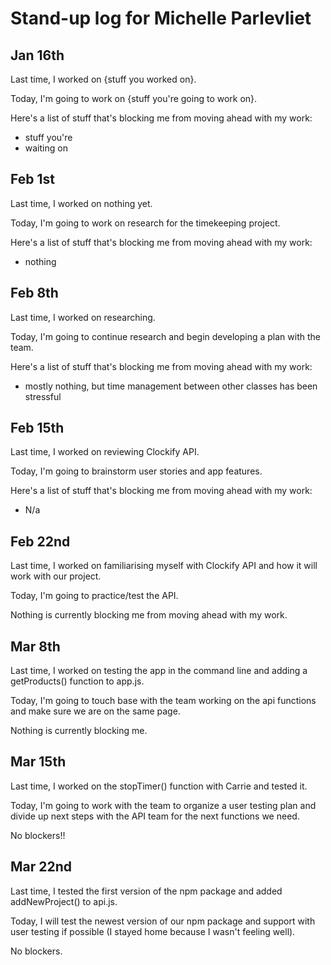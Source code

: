 # Stand-up log for Michelle Parlevliet

## Jan 16th

Last time, I worked on {stuff you worked on}.

Today, I'm going to work on {stuff you're going to work on}.

Here's a list of stuff that's blocking me from moving ahead with my work:
- stuff you're
- waiting on

## Feb 1st

Last time, I worked on nothing yet.

Today, I'm going to work on research for the timekeeping project.

Here's a list of stuff that's blocking me from moving ahead with my work:
- nothing

## Feb 8th

Last time, I worked on researching.

Today, I'm going to continue research and begin developing a plan with the team.

Here's a list of stuff that's blocking me from moving ahead with my work:
- mostly nothing, but time management between other classes has been stressful

## Feb 15th

Last time, I worked on reviewing Clockify API.

Today, I'm going to brainstorm user stories and app features.

Here's a list of stuff that's blocking me from moving ahead with my work:
- N/a

## Feb 22nd

Last time, I worked on familiarising myself with Clockify API and how it will work with our project. 

Today, I'm going to practice/test the API. 

Nothing is currently blocking me from moving ahead with my work.

## Mar 8th

Last time, I worked on testing the app in the command line and adding a getProducts() function to app.js.

Today, I'm going to touch base with the team working on the api functions and make sure we are on the same page.

Nothing is currently blocking me.

## Mar 15th

Last time, I worked on the stopTimer() function with Carrie and tested it.

Today, I'm going to work with the team to organize a user testing plan and divide up next steps with the API team for the next functions we need.

No blockers!!

## Mar 22nd

Last time, I tested the first version of the npm package and added addNewProject() to api.js.

Today, I will test the newest version of our npm package and support with user testing if possible (I stayed home because I wasn't feeling well).

No blockers.
